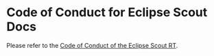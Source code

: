 # Code of Conduct for Eclipse Scout Docs

Please refer to the [Code of Conduct of the Eclipse Scout RT](https://github.com/eclipse-scout/scout.rt/blob/releases/23.2/CODE_OF_CONDUCT.md).

